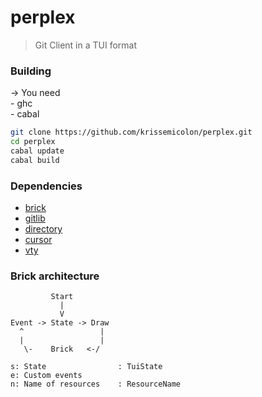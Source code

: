 # perplex
> Git Client in a TUI format

### Building
-> You need\
    - ghc\
    - cabal

```sh
git clone https://github.com/krissemicolon/perplex.git
cd perplex
cabal update
cabal build
```

### Dependencies
- [brick](https://hackage.haskell.org/package/brick)
- [gitlib](https://hackage.haskell.org/package/gitlib)
- [directory](https://hackage.haskell.org/package/directory)
- [cursor](https://hackage.haskell.org/package/cursor)
- [vty](https://hackage.haskell.org/package/vty)

### Brick architecture
```
         Start
           |
           V
Event -> State -> Draw
  ^                 |
  |                 |
   \-    Brick   <-/
```
```
s: State                : TuiState
e: Custom events
n: Name of resources    : ResourceName
```